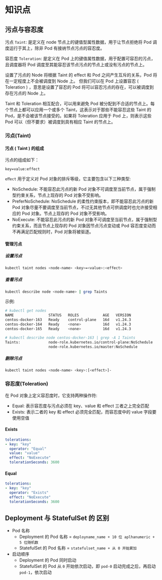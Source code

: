 # 知识点

## 污点与容忍度

污点 ```Taint```: 是定义在 node 节点上的键值型属性数据，用于让节点拒绝将 Pod 调度运行于其上，除非 Pod 有接纳节点污点的容忍度。

容忍度 ```Toleration```: 是定义在 Pod 上的键值属性数据，用于配置可容忍的污点，且调度器将 Pod 调度至其能容忍该节点污点的节点上或没有污点的节点上。

设置了污点的 Node 将根据 Taint 的 eﬀect 和 Pod 之间产生互斥的关系，Pod 将在一定程度上不会被调度到 Node 上。 但我们可以在 Pod 上设置容忍 ( Toleration ) ，意思是设置了容忍的 Pod 将可以容忍污点的存在，可以被调度到存在污点的 Node 上。
 
Taint 和 Toleration 相互配合，可以用来避免 Pod 被分配到不合适的节点上。每个节点上都可以应用一个或多个 Taint，这表示对于那些不能容忍这些 Taint 的 Pod，是不会被该节点接受的。如果将 Toleration 应用于 Pod 上，则表示这些 Pod 可以（但不要求）被调度到具有相应 Taint 的节点上。

### 污点(Taint)

#### 污点 ( Taint ) 的组成

污点的组成如下：

```
key=value:effect
```

```eﬀect``` 用于定义对 Pod 对象的排斥等级，它主要包含以下三种类型:

- NoSchedule: 不能容忍此污点的新 Pod 对象不可调度至当前节点，属于强制型约束关系，节点上现存的 Pod 对象不受影响。
- PreferNoSchedule: NoSchedule 的柔性约束版本，即不能容忍此污点的新 Pod 对象尽量不要调度至当前节点，不过无其他节点可供调度时也允许接受相应的 Pod 对象。节点上现存的 Pod 对象不受影响。
- NoExecute: 不能容忍此污点的新 Pod 对象不可调度至当前节点，属于强制型约束关系，而且节点上现存的 Pod 对象因节点污点变动或 Pod 容忍度变动而不再满足匹配规则时，Pod 对象将被驱逐。
 
#### 管理污点

##### 设置污点

```bash
kubectl taint nodes <node-name> <key>=<value>:<effect> 
```

##### 查看污点

```bash
kubectl describe node <node-name> | grep Taints
```

示例:

```bash
# kubectl get nodes
NAME                STATUS   ROLES           AGE   VERSION
centos-docker-163   Ready    control-plane   16d   v1.24.3
centos-docker-164   Ready    <none>          16d   v1.24.3
centos-docker-165   Ready    <none>          16d   v1.24.3

# kubectl describe node centos-docker-163 | grep -A 1 Taints
Taints:             node-role.kubernetes.io/control-plane:NoSchedule
                    node-role.kubernetes.io/master:NoSchedule
```

##### 删除污点

```bash
kubectl taint nodes <node-name> <key>:[<effect>]- 
```
 
### 容忍度(Toleration)

在 Pod 对象上定义容忍度时，它支持两种操作符:

- Equal: 表示容忍度与污点必须在 key、value 和 effect 三者之上完全匹配
- Exists: 表示二者的 key 和 effect 必须完全匹配，而容忍度中的 value 字段要使用空值

#### Exists

```yml
tolerations:
- key: "key"
  operator: "Equal"
  value: "value"
  effect: "NoExecute"
  tolerationSeconds: 3600
```

#### Equal

```yml
tolerations:
- key: "key"
  operator: "Exists"
  effect: "NoExecute"
  tolerationSeconds: 3600
```

## Deployment 与 StatefulSet 的 区别

- Pod 名称
   -  Deployment 的 Pod 名称 = ```deployname_name + 10 位 aplhanumeric + 5 位随机数```
   -  StatefulSet 的 Pod 名称 = ```statefulset_name + 从 0 开始累加```
- 启动顺序
   -  Deployment 的 Pod 同时启动
   -  StatefulSet 的 Pod 从 ```0``` 开始依次启动，即 ```pod-0``` 启动完成之后，再启动 ```pod-1```，依次启动
